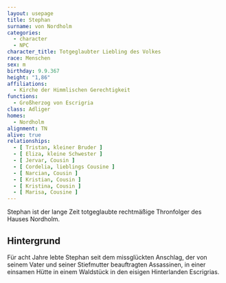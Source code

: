```yaml
---
layout: usepage
title: Stephan
surname: von Nordholm
categories:
  - character
  - NPC
character_title: Totgeglaubter Liebling des Volkes
race: Menschen
sex: m
birthday: 9.9.367
height: "1,86"
affiliations:
  - Kirche der Himmlischen Gerechtigkeit
functions:
  - Großherzog von Escrigria
class: Adliger
homes:
  - Nordholm
alignment: TN
alive: true
relationships:
  - [ Tristan, kleiner Bruder ]
  - [ Eliza, kleine Schwester ]
  - [ Jervar, Cousin ]
  - [ Cordelia, lieblings Cousine ]
  - [ Narcian, Cousin ]
  - [ Kristian, Cousin ]
  - [ Kristina, Cousin ]
  - [ Marisa, Cousine ]
---
```


Stephan ist der lange Zeit totgeglaubte rechtmäßige Thronfolger des Hauses Nordholm.

<!--more-->

## Hintergrund

Für acht Jahre lebte Stephan seit dem missglückten Anschlag, der von seinem Vater und seiner Stiefmutter beauftragten
Assassinen, in einer einsamen Hütte in einem Waldstück in den eisigen Hinterlanden Escrigrias.